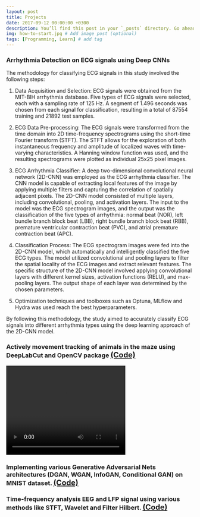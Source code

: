 ```yaml
---
layout: post
title: Projects
date: 2017-09-12 00:00:00 +0300
description: You’ll find this post in your `_posts` directory. Go ahead and edit it and re-build the site to see your changes. # Add post description (optional)
img: how-to-start.jpg # Add image post (optional)
tags: [Programming, Learn] # add tag
---
```


### Arrhythmia Detection on ECG signals using Deep CNNs

The methodology for classifying ECG signals in this study involved the following steps:

1. Data Acquisition and Selection: ECG signals were obtained from the MIT-BIH arrhythmia database. Five types of ECG signals were selected, each with a sampling rate of 125 Hz. A segment of 1.496 seconds was chosen from each signal for classification, resulting in a total of 87554 training and 21892 test samples.

2. ECG Data Pre-processing: The ECG signals were transformed from the time domain into 2D time-frequency spectrograms using the short-time Fourier transform (STFT). The STFT allows for the exploration of both instantaneous frequency and amplitude of localized waves with time-varying characteristics. A Hanning window function was used, and the resulting spectrograms were plotted as individual 25x25 pixel images.

3. ECG Arrhythmia Classifier: A deep two-dimensional convolutional neural network (2D-CNN) was employed as the ECG arrhythmia classifier. The CNN model is capable of extracting local features of the image by applying multiple filters and capturing the correlation of spatially adjacent pixels. The 2D-CNN model consisted of multiple layers, including convolutional, pooling, and activation layers. The input to the model was the ECG spectrogram images, and the output was the classification of the five types of arrhythmia: normal beat (NOR), left bundle branch block beat (LBB), right bundle branch block beat (RBB), premature ventricular contraction beat (PVC), and atrial premature contraction beat (APC).

4. Classification Process: The ECG spectrogram images were fed into the 2D-CNN model, which automatically and intelligently classified the five ECG types. The model utilized convolutional and pooling layers to filter the spatial locality of the ECG images and extract relevant features. The specific structure of the 2D-CNN model involved applying convolutional layers with different kernel sizes, activation functions (RELU), and max-pooling layers. The output shape of each layer was determined by the chosen parameters.

5. Optimization techniques and toolboxes such as Optuna, MLflow and Hydra was used reach the best hyperparameters. 

By following this methodology, the study aimed to accurately classify ECG signals into different arrhythmia types using the deep learning approach of the 2D-CNN model.




### Actively movement tracking of animals in the maze using DeepLabCut and OpenCV package <a href="https://github.com/Singular-Brain/CCSPNet" style="font-size: 20px;">(Code)</a>

<video width="320" height="240" controls>
  <source src="/assets/img/bandicam%202021-03-08%2012-03-24-985.mp4" type="video/mp4">
  Your browser does not support the video tag.
</video>



### Implementing various Generative Adversarial Nets architectures (DGAN, WGAN, InfoGAN, Conditional GAN) on MNIST dataset. <a href="https://github.com/Singular-Brain/CCSPNet" style="font-size: 20px;">(Code)</a>


### Time-frequency analysis EEG and LFP signal using various methods like STFT, Wavelet and Filter Hilbert. <a href="https://github.com/Singular-Brain/CCSPNet" style="font-size: 20px;">(Code)</a>